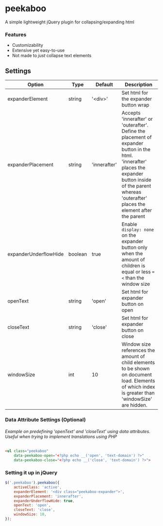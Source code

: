 # peekaboo
A simple lightweight jQuery plugin for collapsing/expanding html

### Features

- Customizability
- Extensive yet easy-to-use
- Not made to *just* collapse text elements

## Settings
| Option | Type | Default | Description |
|---|---|---|---|
| expanderElement | string | '\<div\>' | Set html for the expander button wrap |
| expanderPlacement | string | 'innerafter' | Accepts 'innerafter' or 'outerafter'. Define the placement of expander button in the html. 'innerafter' places the expander button inside of the parent whereas 'outerafter' places the element after the parent |
| expanderUnderflowHide | boolean | true | Enable `display: none` on the expander button only when the amount of children is equal or less `=<` than the window size |
| openText | string | 'open' | Set html for expander button on open |
| closeText | string | 'close' | Set html for expander button on close |
| windowSize | int | 10 | Window size references the amount of child elements to be shown on document load. Elements of which index is greater than 'windowSize' are hidden. |                                                |

### Data Attribute Settings (Optional)
###### Example on predefining 'openText' and 'closeText' using data attributes. Useful when trying to implement translations using PHP
```html
<ul class="peekaboo"
    data-peekaboo-open="<?php echo __('open', 'text-domain') ?>"
    data-peekaboo-close="<?php echo __('close', 'text-domain') ?>">
```

### Setting it up in jQuery
```js
$('.peekaboo').peekaboo({
    activeClass: 'active',
    expanderElement: '<div class="peekaboo-expander">',
    expanderPlacement: 'innerafter',
    expanderUnderflowHide: true,
    openText: 'open',
    closeText: 'close',
    windowSize: 10,
});
```
